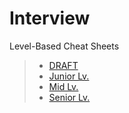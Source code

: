 # Interview

Level-Based Cheat Sheets
> * [DRAFT](dotnet-draft-cheat-sheet-tr)
> * [Junior Lv.](dotnet-juinor-cheat-sheet-tr)
> * [Mid Lv.](dotnet-mid-cheat-sheet-tr)
> * [Senior Lv.](dotnet-senior-cheat-sheet-tr)
